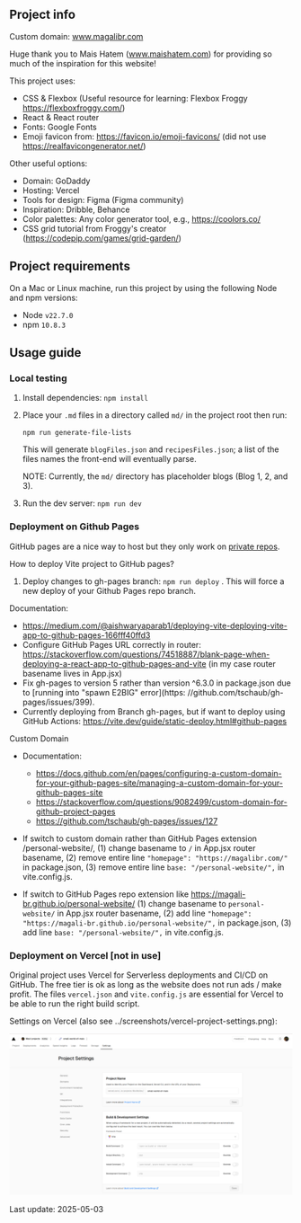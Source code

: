 ## Project info

Custom domain: www.magalibr.com

Huge thank you to Mais Hatem (www.maishatem.com) for providing so much of the inspiration for this website!

This project uses:
- CSS & Flexbox (Useful resource for learning: Flexbox Froggy https://flexboxfroggy.com/)
- React & React router
- Fonts: Google Fonts
- Emoji favicon from: https://favicon.io/emoji-favicons/ (did not use https://realfavicongenerator.net/)

Other useful options:
- Domain: GoDaddy
- Hosting: Vercel
- Tools for design: Figma (Figma community)
- Inspiration: Dribble, Behance
- Color palettes: Any color generator tool, e.g., https://coolors.co/ 
- CSS grid tutorial from Froggy's creator (https://codepip.com/games/grid-garden/)

## Project requirements

On a Mac or Linux machine, run this project by using the following Node and npm versions:
* Node `v22.7.0`
* npm `10.8.3`

## Usage guide

### Local testing

1. Install dependencies: `npm install`
1. Place your `.md` files in a directory called `md/` in the project root then run:

    ```
    npm run generate-file-lists
    ```
    This will generate `blogFiles.json` and `recipesFiles.json`; a list of the files names the front-end will eventually parse. 

    NOTE: Currently, the `md/` directory has placeholder blogs (Blog 1, 2, and 3).

1. Run the dev server: `npm run dev`

### Deployment on Github Pages

GitHub pages are a nice way to host but they only work on [private repos](https://docs.github.com/en/pages/getting-started-with-github-pages/about-github-pages).

How to deploy Vite project to GitHub pages? 
1. Deploy changes to gh-pages branch: `npm run deploy` . This will force a new deploy of your Github Pages repo branch.

Documentation:
* https://medium.com/@aishwaryaparab1/deploying-vite-deploying-vite-app-to-github-pages-166fff40ffd3
* Configure GitHub Pages URL correctly in router: https://stackoverflow.com/questions/74518887/blank-page-when-deploying-a-react-app-to-github-pages-and-vite (in my case router basename lives in App.jsx)
* Fix gh-pages to version 5 rather than version ^6.3.0 in package.json due to [running into  "spawn E2BIG" error](https: //github.com/tschaub/gh-pages/issues/399).
* Currently deploying from Branch gh-pages, but if want to deploy using GitHub Actions: https://vite.dev/guide/static-deploy.html#github-pages

Custom Domain
* Documentation: 
  * https://docs.github.com/en/pages/configuring-a-custom-domain-for-your-github-pages-site/managing-a-custom-domain-for-your-github-pages-site 
  * https://stackoverflow.com/questions/9082499/custom-domain-for-github-project-pages 
  * https://github.com/tschaub/gh-pages/issues/127
* If switch to custom domain rather than GitHub Pages extension /personal-website/, 
  (1) change basename to `/` in App.jsx router basename, 
  (2) remove entire line `"homepage": "https://magalibr.com/"` in package.json,
  (3) remove entire line `base: "/personal-website/",` in vite.config.js. 
  

* If switch to GitHub Pages repo extension like https://magali-br.github.io/personal-website/
  (1) change basename to `personal-website/` in App.jsx router basename, 
  (2) add line `"homepage": "https://magali-br.github.io/personal-website/",` in package.json,
  (3) add line `base: "/personal-website/",` in vite.config.js. 
  

### Deployment on Vercel [not in use]

Original project uses Vercel for Serverless deployments and CI/CD on GitHub. The free tier is ok as long as the website does not run ads / make profit.
The files `vercel.json` and `vite.config.js` are essential for Vercel to be able to run the right build script.

Settings on Vercel (also see ../screenshots/vercel-project-settings.png):

<p float="left">
  <img src="screenshots/vercel-project-settings.png" width="700" />
</p>



Last update: 2025-05-03





